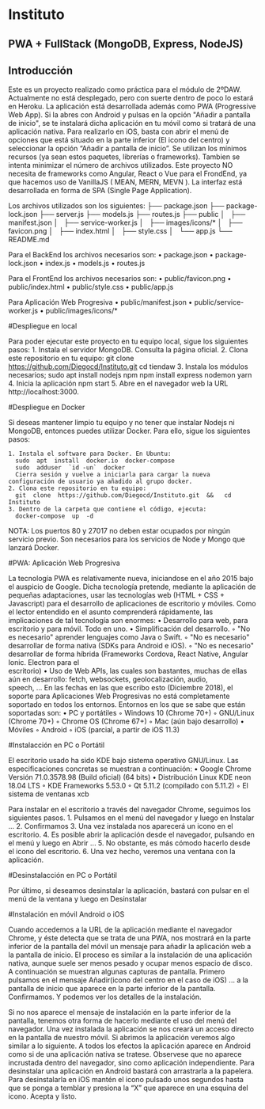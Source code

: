 # Instituto
## PWA + FullStack (MongoDB, Express, NodeJS)
 
## Introducción

Este es un proyecto realizado como práctica para el módulo de 2ºDAW. Actualmente no está desplegado, pero con suerte dentro de poco lo estará en Heroku.
La aplicación está desarrollada además como PWA (Progressive Web App). 
Si la abres con Android y pulsas en la opción "Añadir a pantalla de inicio", se te instalará dicha aplicación en tu móvil como si tratará de una aplicación nativa. 
Para realizarlo en iOS, basta con abrir el menú de opciones que está situado en la parte inferior (El icono del centro) y seleccionar la opción “Añadir a pantalla de inicio”.
Se utilizan los mínimos recursos (ya sean estos paquetes, librerías o frameworks). Tambien se intenta minimizar el número de archivos utilizados. Este proyecto NO necesita de frameworks como Angular, React o Vue para el FrondEnd, ya que hacemos uso de VanillaJS ( MEAN, MERN, MEVN ).
La interfaz está desarrollada en forma de SPA (Single Page Application).

Los archivos utilizados son los siguientes:
├── package.json
├── package-lock.json
├── server.js
├── models.js
├── routes.js
├── public
│   ├── manifest.json
│   ├── service-worker.js
│   ├── images/icons/*
│   ├── favicon.png
│   ├── index.html
│   ├── style.css
│   └── app.js
└── README.md

Para el BackEnd los archivos necesarios son:
    • package.json 
    • package-lock.json 
    • index.js 
    • models.js 
    • routes.js 
    
Para el FrontEnd los archivos necesarios son:
    • public/favicon.png 
    • public/index.html 
    • public/style.css 
    • public/app.js 
    
Para Aplicación Web Progresiva
    • public/manifest.json 
    • public/service-worker.js 
    • public/images/icons/* 
    
#Despliegue en local

Para poder ejecutar este proyecto en tu equipo local, sigue los siguientes pasos:
    1. Instala el servidor MongoDB. Consulta la página oficial. 
    2. Clona este repositorio en tu equipo: 
      git  clone  https://github.com/Diegocd/Instituto.git
      cd   tiendaw
    3. Instala los módulos necesarios; 
      sudo apt install nodejs npm
      npm  install express nodemon yarn
    4. Inicia la aplicación 
      npm  start
    5. Abre en el navegador web la URL http://localhost:3000. 
    
#Despliegue en Docker

Si deseas mantener limpio tu equipo y no tener que instalar Nodejs ni MongoDB, entonces puedes utilizar Docker.
Para ello, sigue los siguientes pasos:

    1. Instala el software para Docker. En Ubuntu: 
      sudo  apt  install  docker.io  docker-compose
      sudo  adduser  `id -un`  docker
      Cierra sesión y vuelve a iniciarla para cargar la nueva configuración de usuario ya añadido al grupo docker.
    2. Clona este repositorio en tu equipo: 
      git  clone  https://github.com/Diegocd/Instituto.git  &&   cd   Instituto
    3. Dentro de la carpeta que contiene el código, ejecuta: 
      docker-compose  up  -d
      
NOTA: Los puertos 80 y 27017 no deben estar ocupados por ningún servicio previo. Son necesarios para los servicios de Node y Mongo que lanzará Docker.

#PWA: Aplicación Web Progresiva

La tecnología PWA es relativamente nueva, iniciandose en el año 2015 bajo el auspicio de Google.
Dicha tecnología pretende, mediante la aplicación de pequeñas adaptaciones, usar las tecnologías web (HTML + CSS + Javascript) para el desarrollo de aplicaciones de escritorio y móviles.
Como el lector entendido en el asunto comprenderá rápidamente, las implicaciones de tal tecnología son enormes:
    • Desarrollo para web, para escritorio y para móvil. Todo en uno. 
    • Simplificación del desarrollo. 
        ◦ "No es necesario" aprender lenguajes como Java o Swift. 
        ◦ "No es necesario" desarrollar de forma nativa (SDKs para Android e iOS). 
        ◦ "No es necesario" desarrollar de forma híbrida (Frameworks Cordova, React Native, Angular Ionic. Electron para el             
           escritorio) 
    • Uso de Web APIs, las cuales son bastantes, muchas de ellas aún en desarrollo: fetch, websockets, geolocalización, audio,      
      speech, ... 
En las fechas en las que escribo esto (Diciembre 2018), el soporte para Aplicaciones Web Progresivas no está completamente soportado en todos los entornos. Entornos en los que se sabe que están soportadas son:
    • PC y portátiles 
        ◦ Windows 10 (Chrome 70+) 
        ◦ GNU/Linux (Chrome 70+) 
        ◦ Chrome OS (Chrome 67+) 
        ◦ Mac (aún bajo desarrollo) 
    • Móviles 
        ◦ Android 
        ◦ iOS (parcial, a partir de iOS 11.3) 
        
#Instalacción en PC o Portátil

El escritorio usado ha sido KDE bajo sistema operativo GNU/Linux. Las especificaciones concretas se muestran a continuación:
    • Google Chrome Versión 71.0.3578.98 (Build oficial) (64 bits) 
    • Distribución Linux KDE neon 18.04 LTS 
        ◦ KDE Frameworks 5.53.0 
        ◦ Qt 5.11.2 (compilado con 5.11.2) 
        ◦ El sistema de ventanas xcb 

Para instalar en el escritorio a través del navegador Chrome, seguimos los siguientes pasos.
    1. Pulsamos en el menú del navegador y luego en Instalar ... 
    2. Confirmamos 
    3. Una vez instalada nos aparecerá un icono en el escritorio. 
    4. Es posible abrir la aplicación desde el navegador, pulsando en el menú y luego en Abrir ... 
    5. No obstante, es más cómodo hacerlo desde el icono del escritorio.
    6. Una vez hecho, veremos una ventana con la aplicación.

#Desinstalacción en PC o Portátil

Por último, si deseamos desinstalar la aplicación, bastará con pulsar en el menú de la ventana y luego en Desinstalar

#Instalación en móvil Android o iOS

Cuando accedemos a la URL de la aplicación mediante el navegador Chrome, y éste detecta que se trata de una PWA, nos mostrará en la parte inferior de la pantalla del móvil un mensaje para añadir la aplicación web a la pantalla de inicio. El proceso es similar a la instalación de una aplicación nativa, aunque suele ser menos pesado y ocupar menos espacio de disco.
A continuación se muestran algunas capturas de pantalla.
Primero pulsamos en el mensaje Añadir(icono del centro en el caso de iOS) ... a la pantalla de inicio que aparece en la parte inferior de la pantalla.
Confirmamos.
Y podemos ver los detalles de la instalación.

Si no nos aparece el mensaje de instalación en la parte inferior de la pantalla, tenemos otra forma de hacerlo mediante el uso del menú del navegador.
Una vez instalada la aplicación se nos creará un acceso directo en la pantalla de nuestro móvil.
Si abrimos la aplicación veremos algo similar a lo siguiente.
A todos los efectos la aplicación aparece en Android como si de una aplicación nativa se tratese. Observese que no aparece incrustada dentro del navegador, sino como aplicación independiente.
Para desinstalar una aplicación en Android bastará con arrastrarla a la papelera. Para desinstalarla en iOS mantén el icono pulsado unos segundos hasta que se ponga a temblar y presiona la “X” que aparece en una esquina del icono. Acepta y listo.

